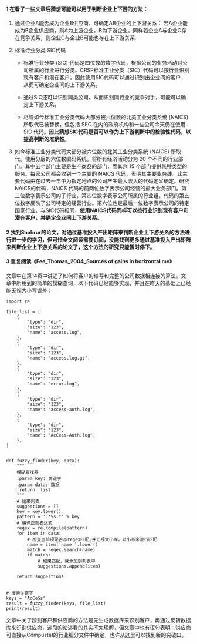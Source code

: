 #### 1 在看了一些文章后猜想可能可以用于判断企业上下游的方法：

1. 通过企业A能否成为企业B供应商，可确定AB企业的上下游关系： 若A企业能成为B企业供应商，则A为上游企业，B为下游企业。同样若企业A与企业C存在竞争关系，则企业C与企业B可能也存在上下游关系

2. 标准行业分类 SIC代码

   * 标准行业分类 (SIC) 代码是四位数的数字代码，根据公司的业务活动对公司所属的行业进行分类。CRSP标准工业分类（SIC）代码可以按行业识别现有客户和潜在客户。因此使用SIC代码可以通过识别出企业间的客户，从而可确定企业间的上下游关系。

   * 通过SIC还可以识别同类公司，从而识别同行业的竞争对手，可能可以确定上下游关系。

   * 尽管如今标准工业分类代码大部分被六位数的北美工业分类系统 (NAICS) 所取代已被替换，但包括 SEC 在内的政府机构和一些公司今天仍在使用 SIC 代码。因此**猜想SIC代码是否可以作为上下游判断中的检验性代码，以提高判断的准确性**。

3. 如今标准工业分类代码大部分被六位数的北美工业分类系统 (NAICS) 所取代。使用分层的六位数编码系统，将所有经济活动分为 20 个不同的行业部门。其中五个部门主要是生产商品的部门，而其余 15 个部门提供某种类型的服务。每家公司都会收到一个主要的 NAICS 代码，表明其主要业务线。此主要代码由在过去一年中为指定地点的公司产生最大收入的代码定义确定。研究NAICS的代码，NAICS 代码的前两位数字表示公司经营的最大业务部门。第三位数字表示公司的子行业，第四位数字表示公司所属的行业组，代码的第五位数字反映了公司特定的经营行业。第六位也是最后一位数字表示公司的特定国家行业。与SIC代码相同，**使用NAICS代码同样可以按行业识别现有客户和潜在客户，并确定企业间上下游关系。**

#### 2 找到Shahrur的论文，对通过基准投入产出矩阵来判断企业上下游关系的方法进行进一步的学习，但可惜全文阅读需要订阅，没能找到更多通过基准投入产出矩阵来判断企业上下游关系的论文了，这个方法的研究只能暂时停下。

#### 3 重复阅读《Fee_Thomas_2004_Sources of gains in horizontal me》

文章中在第14页中讲述了如何将客户的缩写和完整的公司数据相连接的算法。文章中所用到的简单的模糊查询，以下代码已经能够实现，并且在昨天的基础上已经能无视大小写误差：

```
import re

file_list = [
    {
        "type": "dir",
        "size": "123",
        "name": "access.log",
    },
    {
        "type": "dir",
        "size": "123",
        "name": "access.log.gz",
    },
    {
        "type": "dir",
        "size": "123",
        "name": "error.log",
    },
    {
        "type": "dir",
        "size": "123",
        "name": "access-auth.log",
    },
    {
        "type": "dir",
        "size": "123",
        "name": "AcCess-Auth.log",
    },
]


def fuzzy_finder(key, data):
    """
    模糊查找器
    :param key: 关键字
    :param data: 数据
    :return: list
    """
    # 结果列表
    suggestions = []
    key = key.lower()
    pattern = '.*%s.*' % key
    # 编译正则表达式
    regex = re.compile(pattern)
    for item in data:
        # 检查当前项是否与regex匹配,并无视大小写，以小写来进行匹配
        name = item['name'].lower()
        match = regex.search(name)
        if match:
            # 如果匹配，就添加到列表中
            suggestions.append(item)

    return suggestions


# 搜索关键字
keys = "AcCeSs"
result = fuzzy_finder(keys, file_list)
print(result)
```

文章中关于辨别客户和供应商的方法是先生成数据库来识别客户，再通过反转数据库来识别供应商，这段的论述看的其实不太理解，但文章中也有语句表明：供应商可直接从Compustat的行业细分文件中确定，也许从这里可以找到新的突破口。
